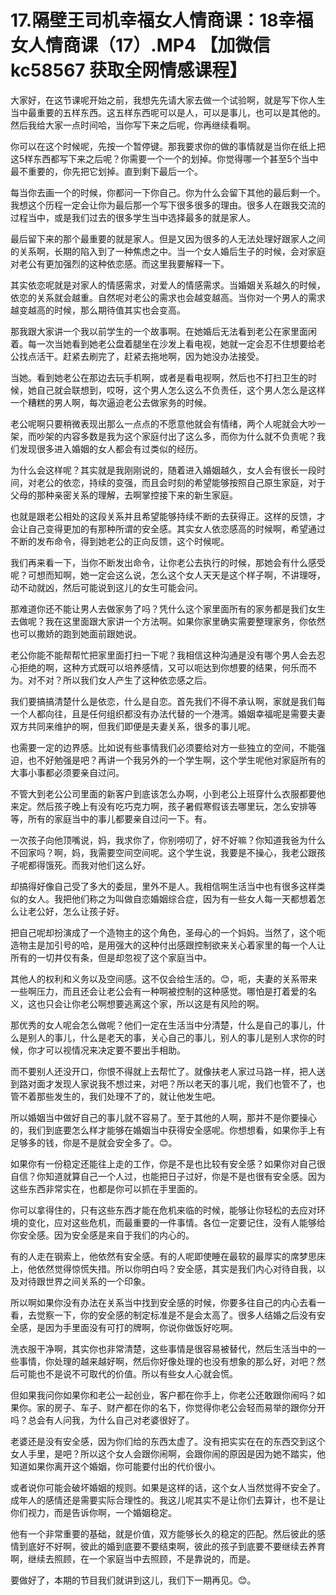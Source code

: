 # 17.隔壁王司机幸福女人情商课：18幸福女人情商课（17）.MP4 【加微信 kc58567 获取全网情感课程】

大家好，在这节课呢开始之前，我想先先请大家去做一个试验啊，就是写下你人生当中最重要的五样东西。这五样东西呢可以是人，可以是事儿，也可以是其他的。然后我给大家一点时间哈，当你写下来之后呢，你再继续看啊。

你可以在这个时候呢，先按一个暂停键。那我要求你的做的事情就是当你在纸上把这5样东西都写下来之后呢？你需要一个一个的划掉。你觉得哪一个甚至5个当中最不重要的，你先把它划掉。直到剩下最后一个。

每当你去画一个的时候，你都问一下你自己。你为什么会留下其他的最后剩一个。我想这个历程一定会让你为最后那一个写下很多很多的理由。很多人在跟我交流的过程当中，或是我们过去的很多学生当中选择最多的就是家人。

最后留下来的那个最重要的就是家人。但是又因为很多的人无法处理好跟家人之间的关系啊，长期的陷入到了一种焦虑之中。当一个女人婚后生子的时候，会对家庭对老公有更加强烈的这种依恋感。而这里我要解释一下。

其实依恋呢就是对家人的情感需求，对爱人的情感需求。当婚姻关系越久的时候，依恋的关系就会越重。自然呢对老公的需求也会越变越高。当你对一个男人的需求越变越高的时候，那么期待值其实也会变高。

那我跟大家讲一个我以前学生的一个故事啊。在她婚后无法看到老公在家里面闲着。每一次当她看到她老公盘着腿坐在沙发上看电视，她就一定会忍不住想要给老公找点活干。赶紧去刷完了，赶紧去拖地啊，因为她没办法接受。

当她。看到她老公在那边去玩手机啊，或者是看电视啊，然后也不打扫卫生的时候，她自己就会联想到，哎呀，这个男人怎么这么不负责任，这个男人怎么是这样一个糟糕的男人啊，每次逼迫老公去做家务的时候。

老公呢啊只要稍微表现出那么一点点的不愿意他就会有情绪，两个人呢就会大吵一架，而吵架的内容多数是我为这个家庭付出了这么多，而你为什么就不负责呢？我们发现很多进入婚姻的女人都会有过类似的经历。

为什么会这样呢？其实就是我刚刚说的，随着进入婚姻越久，女人会有很长一段时间，对老公的依恋，持续的变强，而且会时刻的希望能够按照自己原生家庭，对于父母的那种亲密关系的理解，去啊掌控接下来的新生家庭。

也就是跟老公相处的这段关系并且希望能够持续不断的去获得正。这样的反馈，才会让自己变得更加的有那种所谓的安全感。其实女人依恋感高的时候啊，希望通过不断的发布命令，得到她老公的正向反馈，这个时候呢。

我们再来看一下，当你不断发出命令，让你老公去执行的时候，那她会有什么感受呢？可想而知啊，她一定会这么说，怎么这个女人天天是这个样子啊，不讲理呀，动不动就凶，然后可能说到这儿的女生可能会问。

那难道你还不能让男人去做家务了吗？凭什么这个家里面所有的家务都是我们女生去做呢？我在这里面跟大家讲一个方法啊。如果你家里确实需要整理家务，你依然也可以撒娇的跑到她面前跟她说。

老公你能不能帮帮忙把家里面打扫一下呢？我相信这种沟通是没有哪个男人会去忍心拒绝的啊，这种方式既可以培养感情，又可以呃达到你想要的结果，何乐而不为。对不对？所以我们女人产生了这种依恋感之后。

我们要搞搞清楚什么是依恋，什么是自恋。首先我们不得不承认啊，家就是我们每一个人都向往，且是任何组织都没有办法代替的一个港湾。婚姻幸福呢是需要夫妻双方共同来维护的啊，但我们即便是夫妻关系，很多的事儿呢。

也需要一定的边界感。比如说有些事情我们必须要给对方一些独立的空间，不能强迫，也不好勉强是吧？再讲一个我另外的一个学生啊，这个学生呢他对家庭所有的大事小事都必须要亲自过问。

不管大到老公公司里面的新客户到底该怎么办啊，小到老公上班穿什么衣服都要他来定。然后孩子晚上有没有吃巧克力啊，孩子暑假寒假该去哪里玩，怎么安排等等，所有的家庭当中的事儿都要亲自过问一下。有。

一次孩子向他顶嘴说，妈，我求你了，你别唠叨了，好不好嘛？你知道我爸为什么不回家吗？啊，妈，我需要空间空间呢。这个学生说，我要是不操心，我老公跟孩子呢都得饿死。而我对他们这么好。

却搞得好像自己受了多大的委屈，里外不是人。我相信啊生活当中也有很多这样类似的女人。我把他们称之为叫做自恋婚姻综合症，因为有一些女人每一天都想着怎么让老公好，怎么让孩子好。

把自己呢却扮演成了一个造物主的这个角色，圣母心的一个妈妈。当然了，这个呃造物主是加引号的哈，是用强大的这种付出感跟控制欲来关心着家里的每一个人让所有的一切井仅有条，但是却忽视了这个家庭当中。

其他人的权利和义务以及空间感。这不仅会给生活的。😊，呃，夫妻的关系带来一些啊压力，而且还会让老公会有一种啊被控制的这种感觉。哪怕是打着爱的名义，这也只会让你老公啊想要逃离这个家，所以这是有风险的啊。

那优秀的女人呢会怎么做呢？他们一定在生活当中分清楚，什么是自己的事儿，什么是别人的事儿，什么是老天的事，关心自己的事儿，别人的事儿是别人求你的时候，你才可以视情况来决定要不要出手相助。

而不要别人还没开口，你恨不得就上去帮忙了。就像扶老人家过马路一样，把人送到路对面才发现人家说我不想过来，对吧？所以老天的事儿呢，我们也管不了，也管不着那些发生的，我们处理不了的，就让他发生吧。

所以婚姻当中做好自己的事儿就不容易了。至于其他的人啊，那并不是你要操心的，我们到底要怎么样才能够在婚姻当中获得安全感呢。你想想看，如果你手上有足够多的钱，你是不是就会安全多了。😊。

如果你有一份稳定还能往上走的工作，你是不是也比较有安全感？如果你对自己很自信？你知道就算自己一个人过，也能把日子过好，你是不是也很有安全感。因为这些东西非常实在，也都是你可以抓在手里面的。

你可以拿得住的，只有这些东西才能在危机来临的时候，能够让你轻松的去应对环境的变化，应对这些危机，而最重要的一件事情。各位一定要记住，没有人能够给你安全感。因为安全感是来自于我们的内心的。

有的人走在钢索上，他依然有安全感。有的人呢即使睡在最软的最厚实的席梦思床上，他依然觉得惊慌失措。所以你明白吗？安全感，其实是我们内心对待自我，以及对待跟世界之间关系的一个印象。

所以啊如果你没有办法在关系当中找到安全感的时候，你要多往自己的内心去看一看，去觉察一下，你的安全感的制定标准是不是会太高了。很多人结婚之后没有安全感，是因为手里面没有可打的牌啊，你说你做饭好吃啊。

洗衣服干净啊，其实你也非常清楚，这些事情是很容易被替代，然后生活当中的一些事情，你处理的越来越好啊，然后你好像处理的也没有想象的那么好，对吧？然后可能也不是说不可取代的价值。所以有些女人心就会慌。

但如果我问你如果你和老公一起创业，客户都在你手上，你老公还敢跟你闹吗？如果你。家的房子、车子、财产都在你的名下，你觉得你老公会轻而易举的跟你分开吗？总会有人问我，为什么自己对老婆很好了。

老婆还是没有安全感，因为你们给的东西太虚了。没有把实实在在的东西交到这个女人手里，是吧？所以这个女人会跟你闹啊，会跟你闹的原因是因为她不踏实，他知道如果你离开这个婚姻，你可能要付出的代价很小。

或者说你可能会破坏婚姻的规则。如果是这样的话，这个女人当然觉得不安全了。成年人的感情还是需要实际合理性的。我这儿呢其实不是让你们去算计，也不是让你们视力，而是告诉你啊，一个婚姻稳定。

他有一个非常重要的基础，就是价值，双方能够长久的稳定的匹配。然后彼此的感情到底好不好啊，彼此的婚到底要不要结束啊，彼此的孩子到底要不要继续去养育啊，继续去照顾，在一个家庭当中去照顾，不是靠说的，而是。

要做好了，本期的节目我们就讲到这儿，我们下一期再见。😊。